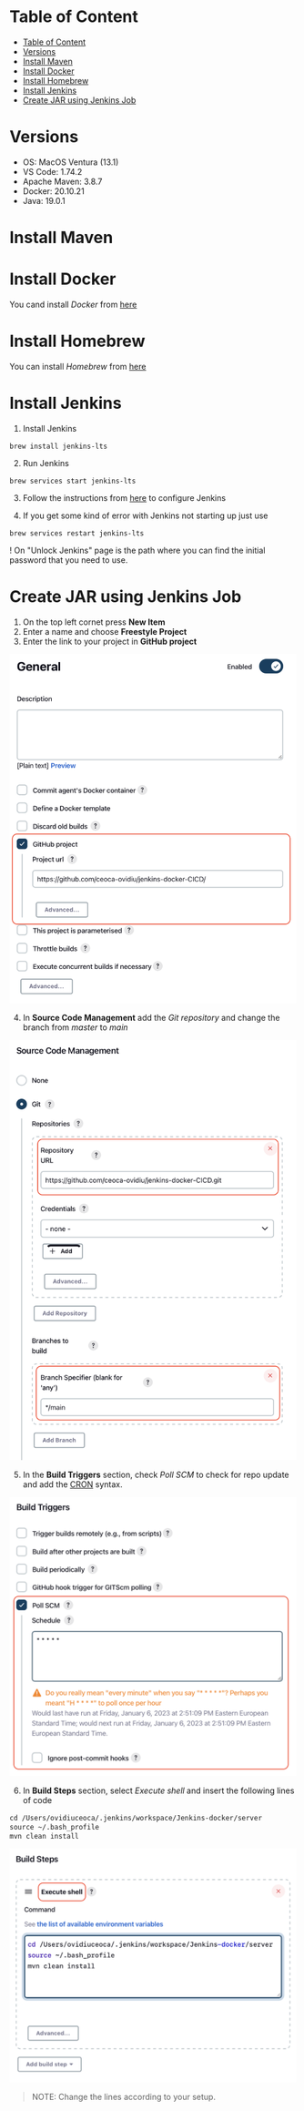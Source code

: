 # Table of Content

- [Table of Content](#table-of-content)
- [Versions](#versions)
- [Install Maven](#install-maven)
- [Install Docker](#install-docker)
- [Install Homebrew](#install-homebrew)
- [Install Jenkins](#install-jenkins)
- [Create JAR using Jenkins Job](#create-jar-using-jenkins-job)

# Versions

- OS: MacOS Ventura (13.1)
- VS Code: 1.74.2
- Apache Maven: 3.8.7
- Docker: 20.10.21
- Java: 19.0.1

# Install Maven

# Install Docker

You cand install *Docker* from [here](https://www.docker.com)

# Install Homebrew

You can install *Homebrew* from [here](https://brew.sh)

# Install Jenkins

1. Install Jenkins
   
```
brew install jenkins-lts
```
2. Run Jenkins

```
brew services start jenkins-lts
```

3. Follow the instructions from [here](https://github.com/ceoca-ovidiu/jenkins/blob/main/README.md) to configure Jenkins

4. If you get some kind of error with Jenkins not starting up just use

```
brew services restart jenkins-lts
```

! On "Unlock Jenkins" page is the path where you can find the initial password that you need to use.

# Create JAR using Jenkins Job

1. On the top left cornet press **New Item**
2. Enter a name and choose **Freestyle Project**
3. Enter the link to your project in **GitHub project**
   
![jenkins_github_project](media/jenkins_github_project.png)

4. In **Source Code Management** add the *Git repository* and change the branch from *master* to *main*

![jenkins_git_repo](media/jenkins_git_repo.png)

5. In the **Build Triggers** section, check *Poll SCM* to check for repo update and add the [CRON](https://en.wikipedia.org/wiki/Cron#CRON_expression) syntax.

![jenkins_build_trig](media/jenkins_build_trig.png)

6. In **Build Steps** section, select *Execute shell* and insert the following lines of code

```
cd /Users/ovidiuceoca/.jenkins/workspace/Jenkins-docker/server
source ~/.bash_profile
mvn clean install
```

![jenkins_build_steps](media/jenkins_build_steps.png)

> NOTE: Change the lines according to your setup. 
